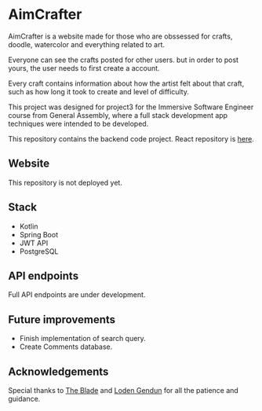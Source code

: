 # AimCrafter

AimCrafter is a website made for those who are obssessed for crafts, doodle, watercolor and everything related to art.

Everyone can see the crafts posted for other users. but in order to post yours, the user needs to first create a
account.

Every craft contains information about how the artist felt about that craft, such as how long it took to create and
level of difficulty.

This project was designed for project3 for the Immersive Software Engineer course from General Assembly, where a full
stack development app techniques were intended to be developed.

This repository contains the backend code project. React repository
is [here](https://github.com/isabelsousac/AimCrafter-frontend).

## Website

This repository is not deployed yet.

## Stack

* Kotlin
* Spring Boot
* JWT API
* PostgreSQL

## API endpoints

Full API endpoints are under development.

## Future improvements

* Finish implementation of search query.
* Create Comments database.

## Acknowledgements

Special thanks to [The Blade](https://github.com/wofockham) and  [Loden Gendun](https://github.com/Tenzang) for all the
patience and guidance.
